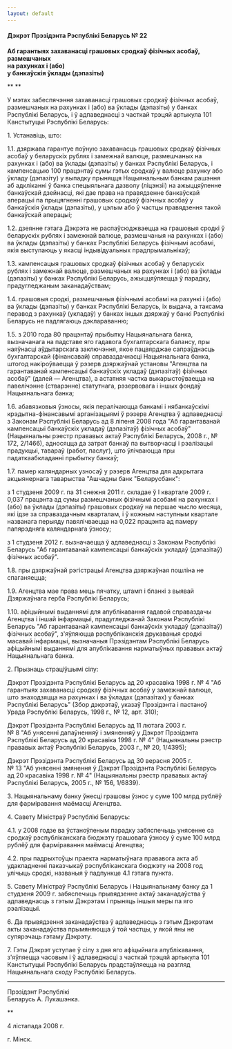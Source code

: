 ```yaml
---
layout: default
---
```


#### Дэкрэт Прэзідэнта Рэспублікі Беларусь № 22

<div data-align="center">

**Аб гарантыях захаванасці грашовых сродкаў фізічных асобаў,
размешчаных  
на рахунках і (або)  
у банкаўскія ўклады (дэпазіты)**

</div>

<div data-align="center">

** **

</div>

<div data-align="justify">

У мэтах забеспячэння захаванасці грашовых сродкаў фізічных асобаў,
размешчаных на рахунках і (або) ва ўклады (дэпазіты) у банках
Рэспублікі Беларусь, і ў адпаведнасці з часткай трэцяй артыкула 101
Канстытуцыі Рэспублікі Беларусь:

1\. Устанавіць, што:

1.1. дзяржава гарантуе поўную захаванасць грашовых сродкаў фізічных
асобаў у беларускіх рублях і замежнай валюце, размешчаных на
рахунках і (або) ва ўклады (дэпазіты) у банках Рэспублікі
Беларусь, і кампенсацыю 100 працэнтаў сумы гэтых сродкаў у
валюце рахунку або ўкладу (дэпазіту) у выпадку прыняцця
Нацыянальным банкам рашэння аб адкліканні ў банка
спецыяльнага дазволу (ліцэнзіі) на ажыццяўленне банкаўскай
дзейнасці, які дае права на правядзенне банкаўскай аперацыі па
прыцягненні грашовых сродкаў фізічных асобаў у банкаўскія ўклады
(дэпазіты), у цэлым або ў частцы правядзення такой банкаўскай аперацыі;

1.2. дзеянне гэтага Дэкрэта не распаўсюджваецца на грашовыя сродкі ў
беларускіх рублях і замежнай валюце, размешчаныя на рахунках і (або)
ва ўклады (дэпазіты) у банках Рэспублікі Беларусь фізічнымі асобамі,
якія выступаюць у якасці індывідуальных прадпрымальнікаў;

1.3. кампенсацыя грашовых сродкаў фізічных асобаў у беларускіх рублях і
замежнай валюце, размешчаных на рахунках і (або) ва ўклады (дэпазіты) у
банках Рэспублікі Беларусь, ажыццяўляецца ў парадку, прадугледжаным
заканадаўствам;

1.4. грашовыя сродкі, размешчаныя фізічнымі асобамі на рахункі і (або)
ва ўклады (дэпазіты) у банках Рэспублікі Беларусь, іх выдача, а
таксама перавод з рахункаў (укладаў) у банках іншых дзяржаў у
банкі Рэспублікі Беларусь не падлягаюць дэклараванню;

1.5. з 2010 года 80 працэнтаў прыбытку Нацыянальнага банка, вызначанага
на падставе яго гадавога бухгалтарскага балансу, пры наяўнасці
аўдытарскага заключэння, якое пацвярджае сапраўднасць
бухгалтарскай (фінансавай) справаздачнасці Нацыянальнага
банка, штогод накіроўваецца ў рэзерв дзяржаўнай установы "Агенцтва
па гарантаванай кампенсацыі банкаўскіх укладаў (дэпазітаў) фізічных
асобаў" (далей — Агенцтва), а астатняя частка выкарыстоўваецца на
павелічэнне (стварэнне) статутнага, рэзервовага і іншых фондаў
Нацыянальнага банка;

1.6. абавязковыя ўзносы, якія пералічаюцца банкамі і нябанкаўскімі
крэдытна-фінансавымі арганізацыямі ў рэзерв Агенцтва ў
адпаведнасці з Законам Рэспублікі Беларусь ад 8 ліпеня 2008
года "Аб гарантаванай кампенсацыі банкаўскіх укладаў (дэпазітаў)
фізічных асобаў" (Нацыянальны рэестр прававых актаў Рэспублікі
Беларусь, 2008 г., № 172, 2/1466), адносяцца да затрат банкаў па
вытворчасці і рэалізацыі прадукцыі, тавараў (работ, паслуг), што
ўлічваюцца пры падаткаабкладанні прыбытку банкаў;

1.7. памер каляндарных узносаў у рэзерв Агенцтва для адкрытага
акцыянернага таварыства "Ашчадны банк "Беларусбанк":

з 1 студзеня 2009 г. па 31 снежня 2011 г. складае ў І квартале 2009 г.
0,037 працэнта ад сумы размешчаных фізічнымі асобамі на рахунках і (або)
ва ўклады (дэпазіты) грашовых сродкаў на першае чысло месяца, які ідзе
за справаздачным кварталам, і ў кожным наступным квартале названага
перыяду павялічваецца на 0,022 працэнта ад памеру папярэдняга
каляндарнага ўзносу;

з 1 студзеня 2012 г. вызначаецца ў адпаведнасці з Законам Рэспублікі
Беларусь "Аб гарантаванай кампенсацыі банкаўскіх укладаў (дэпазітаў)
фізічных асобаў".

1.8. пры дзяржаўнай рэгістрацыі Агенцтва дзяржаўная пошліна не
спаганяецца;

1.9. Агенцтва мае права мець пячатку, штамп і бланкі з выявай
Дзяржаўнага герба Рэспублікі Беларусь;

1.10. афіцыйнымі выданнямі для апублікавання гадавой справаздачы
Агенцтва і іншай інфармацыі, прадугледжанай Законам Рэспублікі
Беларусь "Аб гарантаванай кампенсацыі банкаўскіх укладаў (дэпазітаў)
фізічных асобаў", з'яўляюцца рэспубліканскія друкаваныя сродкі масавай
інфармацыі, вызначаныя Прэзідэнтам Рэспублікі Беларусь афіцыйнымі
выданнямі для апублікавання нарматыўных прававых актаў
Нацыянальнага банка.

2\. Прызнаць страціўшымі сілу:

Дэкрэт Прэзідэнта Рэспублікі Беларусь ад 20 красавіка 1998 г. № 4 "Аб
гарантыях захаванасці сродкаў фізічных асобаў у замежнай валюце, што
знаходзяцца на рахунках і ва ўкладах (дэпазітах) у банках Рэспублікі
Беларусь" (Збор дэкрэтаў, указаў Прэзідэнта і пастаноў Урада
Рэспублікі Беларусь, 1998 г., № 12, арт. 310);

Дэкрэт Прэзідэнта Рэспублікі Беларусь ад 11 лютага 2003 г.  
№ 8 "Аб унясенні дапаўненняў і змяненняў у Дэкрэт Прэзідэнта Рэспублікі
Беларусь ад 20 красавіка 1998 г. № 4" (Нацыянальны рэестр прававых
актаў Рэспублікі Беларусь, 2003 г., № 20, 1/4395);

Дэкрэт Прэзідэнта Рэспублікі Беларусь ад 30 верасня 2005 г.  
№ 13 "Аб унясенні змянення ў Дэкрэт Прэзідэнта Рэспублікі Беларусь ад 20
красавіка 1998 г. № 4" (Нацыянальны рэестр прававых актаў Рэспублікі
Беларусь, 2005 г., № 156, 1/6839).

3\. Нацыянальнаму банку ўнесці грашовы ўзнос у суме 100 млрд рублёў для
фарміравання маёмасці Агенцтва.

4\. Савету Міністраў Рэспублікі Беларусь:

4.1. у 2008 годзе ва ўстаноўленым парадку забяспечыць унясенне са
сродкаў рэспубліканскага бюджэту грашовага ўзносу ў суме 100 млрд
рублёў для фарміравання маёмасці Агенцтва;

4.2. пры падрыхтоўцы праекта нарматыўнага прававога акта аб удакладненні
паказчыкаў рэспубліканскага бюджэту на 2008 год улічыць сродкі, названыя
ў падпункце 4.1 гэтага пункта.

5\. Савету Міністраў Рэспублікі Беларусь і Нацыянальнаму банку да 1
студзеня 2009 г. забяспечыць прывядзенне актаў заканадаўства ў
адпаведнасць з гэтым Дэкрэтам і прыняць іншыя меры па яго
рэалізацыі.

6\. Да прывядзення заканадаўства ў адпаведнасць з гэтым Дэкрэтам акты
заканадаўства прымяняюцца ў той частцы, у якой яны не супярэчаць
гэтаму Дэкрэту.

7\. Гэты Дэкрэт уступае ў сілу з дня яго афіцыйнага апублікавання,
з'яўляецца часовым і ў адпаведнасці з часткай трэцяй артыкула 101
Канстытуцыі Рэспублікі Беларусь прадстаўляецца на разгляд
Нацыянальнага сходу Рэспублікі Беларусь.

****

Прэзідэнт Рэспублікі  
Беларусь А. Лукашэнка.

**

4 лістапада 2008 г.

г. Мінск.

</div>

